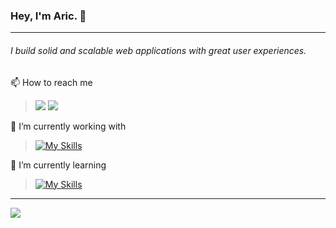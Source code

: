 ### Hey, I'm Aric. 👋
---
###### *I build solid and scalable web applications with great user experiences.*



📫 How to reach me 

>[![](https://img.shields.io/badge/Gmail-D14836?style=for-the-badge&logo=gmail&logoColor=white)](mailto:arich212@gmail.com)
>[![](https://img.shields.io/badge/linkedin-%230077B5.svg?style=for-the-badge&logo=linkedin)](https://www.linkedin.com/in/aric-hylton-8a3394177/)



🔭 I’m currently working with 



> [![My Skills](https://skillicons.dev/icons?i=react,ts,js,golang,sql,express,nodejs,html,css,python,mongodb)](https://skillicons.dev)


🌱 I’m currently learning 

 
> [![My Skills](https://skillicons.dev/icons?i=java,sass,next)](https://skillicons.dev)

<hr/>

<img src="https://github-readme-stats.vercel.app/api?username=arichylton&show_icons=true&hide=contribs&theme=dark&hide_border=true"/>

<!--
**arichylton/arichylton** is a ✨ _special_ ✨ repository because its `README.md` (this file) appears on your GitHub profile.

Here are some ideas to get you started:

- 🔭 I’m currently working with ...
- 🌱 I’m currently learning ...
- 👯 I’m looking to collaborate on ...
- 🤔 I’m looking for help with ...
- 💬 Ask me about ...
- 📫 How to reach me: ...
- 😄 Pronouns: ...
- ⚡ Fun fact: ...
-->
